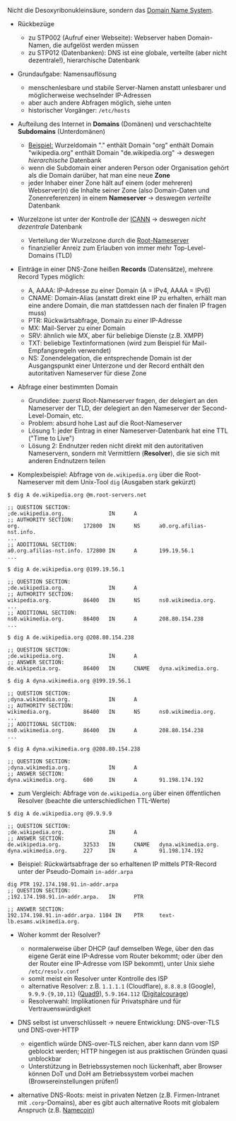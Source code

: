 Nicht die Desoxyribonukleinsäure, sondern das [Domain Name System](https://de.wikipedia.org/wiki/Domain_Name_System ).

- Rückbezüge
    - zu STP002 (Aufruf einer Webseite): Webserver haben Domain-Namen, die aufgelöst werden müssen
    - zu STP012 (Datenbanken): DNS ist eine globale, verteilte (aber nicht dezentrale!), hierarchische Datenbank

- Grundaufgabe: Namensauflösung
    - menschenlesbare und stabile Server-Namen anstatt unlesbarer und möglicherweise wechselnder IP-Adressen
    - aber auch andere Abfragen möglich, siehe unten
    - historischer Vorgänger: `/etc/hosts`

- Aufteilung des Internet in **Domains** (Domänen) und verschachtelte **Subdomains** (Unterdomänen)
    - [Beispiel:](https://commons.wikimedia.org/wiki/File:Dns-raum.svg ) Wurzeldomain "." enthält Domain "org" enthält Domain "wikipedia.org" enthält Domain "de.wikipedia.org" -> deswegen _hierarchische_ Datenbank
    - wenn die Subdomain einer anderen Person oder Organisation gehört als die Domain darüber, hat man eine neue **Zone**
    - jeder Inhaber einer Zone hält auf einem (oder mehreren) Webserver(n) die Inhalte seiner Zone (also Domain-Daten und Zonenreferenzen) in einem **Nameserver** -> deswegen _verteilte_ Datenbank

- Wurzelzone ist unter der Kontrolle der [ICANN](https://de.wikipedia.org/wiki/Internet_Corporation_for_Assigned_Names_and_Numbers ) -> deswegen _nicht dezentrale_ Datenbank
    - Verteilung der Wurzelzone durch die [Root-Nameserver](https://de.wikipedia.org/wiki/Root-Nameserver )
    - finanzieller Anreiz zum Erlauben von immer mehr Top-Level-Domains (TLD)

- Einträge in einer DNS-Zone heißen **Records** (Datensätze), mehrere Record Types möglich:
    - A, AAAA: IP-Adresse zu einer Domain (A = IPv4, AAAA = IPv6)
    - CNAME: Domain-Alias (anstatt direkt eine IP zu erhalten, erhält man eine andere Domain, die man stattdessen nach der finalen IP fragen muss)
    - PTR: Rückwärtsabfrage, Domain zu einer IP-Adresse
    - MX: Mail-Server zu einer Domain
    - SRV: ähnlich wie MX, aber für beliebige Dienste (z.B. XMPP)
    - TXT: beliebige Textinformationen (wird zum Beispiel für Mail-Empfangsregeln verwendet)
    - NS: Zonendelegation, die entsprechende Domain ist der Ausgangspunkt einer Unterzone und der Record enthält den autoritativen Nameserver für diese Zone

- Abfrage einer bestimmten Domain
    - Grundidee: zuerst Root-Nameserver fragen, der delegiert an den Nameserver der TLD, der delegiert an den Nameserver der Second-Level-Domain, etc.
    - Problem: absurd hohe Last auf die Root-Nameserver
    - Lösung 1: jeder Eintrag in einer Nameserver-Datenbank hat eine TTL ("Time to Live")
    - Lösung 2: Endnutzer reden nicht direkt mit den autoritativen Nameservern, sondern mit Vermittlern (**Resolver**), die sie sich mit anderen Endnutzern teilen

- Komplexbeispiel: Abfrage von `de.wikipedia.org` über die Root-Nameserver mit dem Unix-Tool `dig` (Ausgaben stark gekürzt)

```
$ dig A de.wikipedia.org @m.root-servers.net

;; QUESTION SECTION:
;de.wikipedia.org.              IN      A
;; AUTHORITY SECTION:
org.                    172800  IN      NS      a0.org.afilias-nst.info.
...
;; ADDITIONAL SECTION:
a0.org.afilias-nst.info. 172800 IN      A       199.19.56.1
...

$ dig A de.wikipedia.org @199.19.56.1

;; QUESTION SECTION:
;de.wikipedia.org.              IN      A
;; AUTHORITY SECTION:
wikipedia.org.          86400   IN      NS      ns0.wikimedia.org.
...
;; ADDITIONAL SECTION:
ns0.wikimedia.org.      86400   IN      A       208.80.154.238
...

$ dig A de.wikipedia.org @208.80.154.238

;; QUESTION SECTION:
;de.wikipedia.org.              IN      A
;; ANSWER SECTION:
de.wikipedia.org.       86400   IN      CNAME   dyna.wikimedia.org.

$ dig A dyna.wikimedia.org @199.19.56.1

;; QUESTION SECTION:
;dyna.wikimedia.org.            IN      A
;; AUTHORITY SECTION:
wikimedia.org.          86400   IN      NS      ns0.wikimedia.org.
...
;; ADDITIONAL SECTION:
ns0.wikimedia.org.      86400   IN      A       208.80.154.238
...

$ dig A dyna.wikimedia.org @208.80.154.238

;; QUESTION SECTION:
;dyna.wikimedia.org.            IN      A
;; ANSWER SECTION:
dyna.wikimedia.org.     600     IN      A       91.198.174.192
```

- zum Vergleich: Abfrage von `de.wikipedia.org` über einen öffentlichen Resolver (beachte die unterschiedlichen TTL-Werte)

```
$ dig A de.wikipedia.org @9.9.9.9

;; QUESTION SECTION:
;de.wikipedia.org.              IN      A
;; ANSWER SECTION:
de.wikipedia.org.       32533   IN      CNAME   dyna.wikimedia.org.
dyna.wikimedia.org.     227     IN      A       91.198.174.192
```

- Beispiel: Rückwärtsabfrage der so erhaltenen IP mittels PTR-Record unter der Pseudo-Domain `in-addr.arpa`

```
dig PTR 192.174.198.91.in-addr.arpa
;; QUESTION SECTION:
;192.174.198.91.in-addr.arpa.   IN      PTR

;; ANSWER SECTION:
192.174.198.91.in-addr.arpa. 1104 IN    PTR     text-lb.esams.wikimedia.org.
```

- Woher kommt der Resolver?
    - normalerweise über DHCP (auf demselben Wege, über den das eigene Gerät eine IP-Adresse vom Router bekommt; oder über den der Router eine IP-Adresse vom ISP bekommt), unter Unix siehe `/etc/resolv.conf`
    - somit meist ein Resolver unter Kontrolle des ISP
    - alternative Resolver: z.B. `1.1.1.1` (Cloudflare), `8.8.8.8` (Google), `9.9.9.{9,10,11}` ([Quad9](https://de.wikipedia.org/wiki/Quad9 )), `5.9.164.112` ([Digitalcourage](https://digitalcourage.de/support/zensurfreier-dns-server ))
    - Resolverwahl: Implikationen für Privatsphäre und für Vertrauenswürdigkeit

- DNS selbst ist unverschlüsselt -> neuere Entwicklung: DNS-over-TLS und DNS-over-HTTP
    - eigentlich würde DNS-over-TLS reichen, aber kann dann vom ISP geblockt werden; HTTP hingegen ist aus praktischen Gründen quasi unblockbar
    - Unterstützung in Betriebssystemen noch lückenhaft, aber Browser können DoT und DoH am Betriebssystem vorbei machen (Browsereinstellungen prüfen!)

- alternative DNS-Roots: meist in privaten Netzen (z.B. Firmen-Intranet mit `.corp`-Domains), aber es gibt auch alternative Roots mit globalem Anspruch (z.B. [Namecoin](https://en.wikipedia.org/wiki/Namecoin ))
